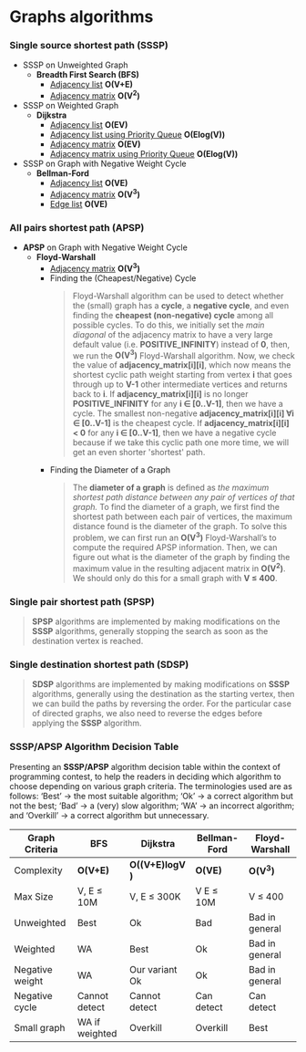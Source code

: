 # Graphs algorithms
### Single source shortest path (SSSP)
- SSSP on Unweighted Graph
  - **Breadth First Search (BFS)**
    - [Adjacency list](https://github.com/yusnier/algorithms/blob/main/cpp/graphs/shortest_path/bfs_adj_list.cpp) **O(V+E)**
    - [Adjacency matrix](https://github.com/yusnier/algorithms/blob/main/cpp/graphs/shortest_path/bfs_adj_matrix.cpp) **O(V<sup>2</sup>)**
- SSSP on Weighted Graph
  - **Dijkstra**
    - [Adjacency list](https://github.com/yusnier/algorithms/blob/main/cpp/graphs/shortest_path/dijkstra_adj_list.cpp) **O(EV)**
    - [Adjacency list using Priority Queue](https://github.com/yusnier/algorithms/blob/main/cpp/graphs/shortest_path/dijkstra_adj_list_pq.cpp) **O(Elog(V))**
    - [Adjacency matrix](https://github.com/yusnier/algorithms/blob/main/cpp/graphs/shortest_path/dijkstra_adj_matrix.cpp) **O(EV)**
    - [Adjacency matrix using Priority Queue](https://github.com/yusnier/algorithms/blob/main/cpp/graphs/shortest_path/dijkstra_adj_matrix_pq.cpp) **O(Elog(V))**
- SSSP on Graph with Negative Weight Cycle
  - **Bellman-Ford**
    - [Adjacency list](https://github.com/yusnier/algorithms/blob/main/cpp/graphs/shortest_path/bellman_ford_adj_list.cpp) **O(VE)**
    - [Adjacency matrix](https://github.com/yusnier/algorithms/blob/main/cpp/graphs/shortest_path/bellman_ford_adj_matrix.cpp) **O(V<sup>3</sup>)**
    - [Edge list](https://github.com/yusnier/algorithms/blob/main/cpp/graphs/shortest_path/bellman_ford_edge_list.cpp) **O(VE)**
### All pairs shortest path (APSP)
- **APSP** on Graph with Negative Weight Cycle
  - **Floyd-Warshall**
    - [Adjacency matrix](https://github.com/yusnier/algorithms/blob/main/cpp/graphs/shortest_path/floyd_warshall_adj_matrix.cpp) **O(V<sup>3</sup>)**
    - Finding the (Cheapest/Negative) Cycle
      > Floyd-Warshall algorithm can be used to detect whether the (small) graph has a **cycle**,
      a **negative cycle**, and even finding the **cheapest (non-negative) cycle** among all possible
      cycles. To do this, we initially set the *main diagonal* of the adjacency matrix to have a very
      large default value (i.e. **POSITIVE_INFINITY**) instead of **0**, then, we run the **O(V<sup>3</sup>)**
      Floyd-Warshall algorithm. Now, we check the value of **adjacency_matrix[i][i]**, which now means the
      shortest cyclic path weight starting from vertex **i** that goes through up to **V-1** other intermediate
      vertices and returns back to **i**. If **adjacency_matrix[i][i]** is no longer **POSITIVE_INFINITY** for
      any **i ∈ [0..V-1]**, then we have a cycle. The smallest non-negative **adjacency_matrix[i][i] ∀i ∈ [0..V-1]**
      is the cheapest cycle. If **adjacency_matrix[i][i] < 0** for any **i ∈ [0..V-1]**, then we have a negative
      cycle because if we take this cyclic path one more time, we will get an even shorter 'shortest' path.
    - Finding the Diameter of a Graph
      > The **diameter of a graph** is defined as *the maximum shortest path distance between
      any pair of vertices of that graph.* To find the diameter of a graph, we first find the
      shortest path between each pair of vertices, the maximum distance found is the diameter of
      the graph. To solve this problem, we can first run an **O(V<sup>3</sup>)** Floyd-Warshall’s
      to compute the required APSP information. Then, we can figure out what is the diameter of the
      graph by finding the maximum value in the resulting adjacent matrix in **O(V<sup>2</sup>)**.
      We should only do this for a small graph with **V ≤ 400**.
### Single pair shortest path (SPSP)
> **SPSP** algorithms are implemented by making modifications on the **SSSP** algorithms, generally
stopping the search as soon as the destination vertex is reached.
### Single destination shortest path (SDSP)
> **SDSP** algorithms are implemented by making modifications on **SSSP** algorithms, generally using the
destination as the starting vertex, then we can build the paths by reversing the order. For the particular
case of directed graphs, we also need to reverse the edges before applying the **SSSP** algorithm.
### SSSP/APSP Algorithm Decision Table
Presenting an **SSSP/APSP** algorithm decision table within the context of programming
contest, to help the readers in deciding which algorithm to choose depending on
various graph criteria. The terminologies used are as follows: ‘Best’ → the most suitable
algorithm; ‘Ok’ → a correct algorithm but not the best; ‘Bad’ → a (very) slow algorithm;
‘WA’ → an incorrect algorithm; and ‘Overkill’ → a correct algorithm but unnecessary.

| Graph Criteria  | BFS            | Dijkstra          | Bellman-Ford   | Floyd-Warshall       |
|-----------------|----------------|-------------------|----------------|----------------------|
| Complexity      | **O(V+E)**     | **O((V+E)logV )** | **O(VE)**      | **O(V<sup>3</sup>)** |
| Max Size        | V, E ≤ 10M     | V, E ≤ 300K       | V E ≤ 10M      | V ≤ 400              |
| Unweighted      | Best           | Ok                | Bad            | Bad in general       |
| Weighted        | WA             | Best              | Ok             | Bad in general       |
| Negative weight | WA             | Our variant Ok    | Ok             | Bad in general       |
| Negative cycle  | Cannot detect  | Cannot detect     | Can detect     | Can detect           |
| Small graph     | WA if weighted | Overkill          | Overkill       | Best                 |


